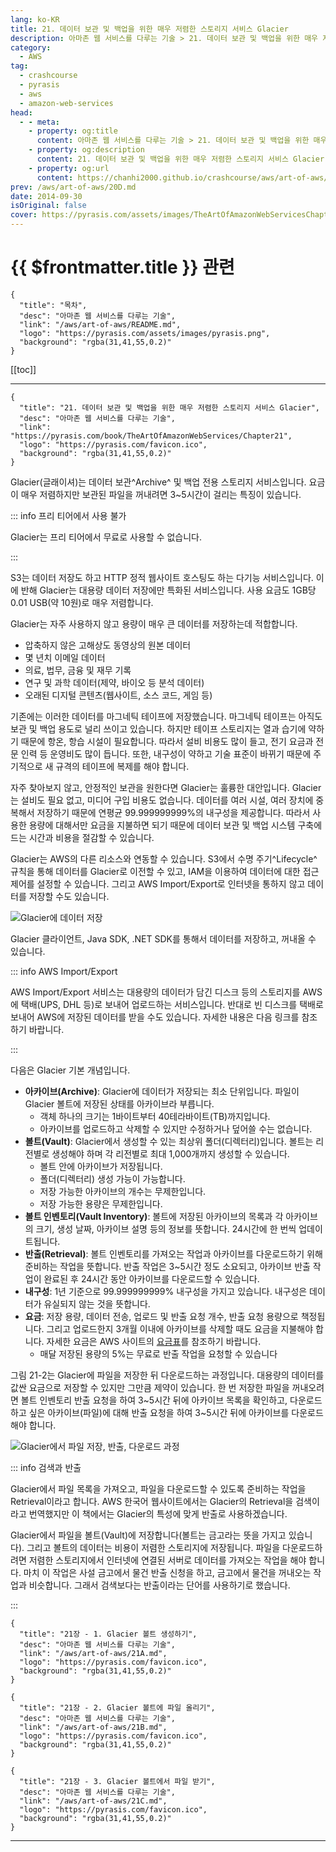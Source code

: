 ```yaml
---
lang: ko-KR
title: 21. 데이터 보관 및 백업을 위한 매우 저렴한 스토리지 서비스 Glacier
description: 아마존 웹 서비스를 다루는 기술 > 21. 데이터 보관 및 백업을 위한 매우 저렴한 스토리지 서비스 Glacier
category:
  - AWS
tag: 
  - crashcourse
  - pyrasis
  - aws 
  - amazon-web-services
head:
  - - meta:
    - property: og:title
      content: 아마존 웹 서비스를 다루는 기술 > 21. 데이터 보관 및 백업을 위한 매우 저렴한 스토리지 서비스 Glacier
    - property: og:description
      content: 21. 데이터 보관 및 백업을 위한 매우 저렴한 스토리지 서비스 Glacier
    - property: og:url
      content: https://chanhi2000.github.io/crashcourse/aws/art-of-aws/21.html
prev: /aws/art-of-aws/20D.md
date: 2014-09-30
isOriginal: false
cover: https://pyrasis.com/assets/images/TheArtOfAmazonWebServicesChapter21/1.png
---
```


# {{ $frontmatter.title }} 관련

```component VPCard
{
  "title": "목차",
  "desc": "아마존 웹 서비스를 다루는 기술",
  "link": "/aws/art-of-aws/README.md",
  "logo": "https://pyrasis.com/assets/images/pyrasis.png",
  "background": "rgba(31,41,55,0.2)"
}
```

[[toc]]

---

```component VPCard
{
  "title": "21. 데이터 보관 및 백업을 위한 매우 저렴한 스토리지 서비스 Glacier",
  "desc": "아마존 웹 서비스를 다루는 기술",
  "link": "https://pyrasis.com/book/TheArtOfAmazonWebServices/Chapter21",
  "logo": "https://pyrasis.com/favicon.ico",
  "background": "rgba(31,41,55,0.2)"
}
```

Glacier(글래이셔)는 데이터 보관^Archive^ 및 백업 전용 스토리지 서비스입니다. 요금이 매우 저렴하지만 보관된 파일을 꺼내려면 3~5시간이 걸리는 특징이 있습니다.

::: info 프리 티어에서 사용 불가

Glacier는 프리 티어에서 무료로 사용할 수 없습니다.

:::

S3는 데이터 저장도 하고 HTTP 정적 웹사이트 호스팅도 하는 다기능 서비스입니다. 이에 반해 Glacier는 대용량 데이터 저장에만 특화된 서비스입니다. 사용 요금도 1GB당 0.01 USB(약 10원)로 매우 저렴합니다.

Glacier는 자주 사용하지 않고 용량이 매우 큰 데이터를 저장하는데 적합합니다.

- 압축하지 않은 고해상도 동영상의 원본 데이터
- 몇 년치 이메일 데이터
- 의료, 법무, 금융 및 재무 기록
- 연구 및 과학 데이터(제약, 바이오 등 분석 데이터)
- 오래된 디지털 콘텐츠(웹사이트, 소스 코드, 게임 등)

기존에는 이러한 데이터를 마그네틱 테이프에 저장했습니다. 마그네틱 테이프는 아직도 보관 및 백업 용도로 널리 쓰이고 있습니다. 하지만 테이프 스토리지는 열과 습기에 약하기 때문에 항온, 항습 시설이 필요합니다. 따라서 설비 비용도 많이 들고, 전기 요금과 전문 인력 등 운영비도 많이 듭니다. 또한, 내구성이 약하고 기술 표준이 바뀌기 때문에 주기적으로 새 규격의 테이프에 복제를 해야 합니다.

자주 찾아보지 않고, 안정적인 보관을 원한다면 Glacier는 훌륭한 대안입니다. Glacier는 설비도 필요 없고, 미디어 구입 비용도 없습니다. 데이터를 여러 시설, 여러 장치에 중복해서 저장하기 때문에 연평균 99.999999999%의 내구성을 제공합니다. 따라서 사용한 용량에 대해서만 요금을 지불하면 되기 때문에 데이터 보관 및 백업 시스템 구축에 드는 시간과 비용을 절감할 수 있습니다.

Glacier는 AWS의 다른 리소스와 연동할 수 있습니다. S3에서 수명 주기^Lifecycle^ 규칙을 통해 데이터를 Glacier로 이전할 수 있고, IAM을 이용하여 데이터에 대한 접근제어를 설정할 수 있습니다. 그리고 AWS Import/Export로 인터넷을 통하지 않고 데이터를 저장할 수도 있습니다.

![Glacier에 데이터 저장](https://pyrasis.com/assets/images/TheArtOfAmazonWebServicesChapter21/1.png)

Glacier 클라이언트, Java SDK, .NET SDK를 통해서 데이터를 저장하고, 꺼내올 수 있습니다.

::: info AWS Import/Export

AWS Import/Export 서비스는 대용량의 데이터가 담긴 디스크 등의 스토리지를 AWS에 택배(UPS, DHL 등)로 보내어 업로드하는 서비스입니다. 반대로 빈 디스크를 택배로 보내어 AWS에 저장된 데이터를 받을 수도 있습니다.
자세한 내용은 다음 링크를 참조하기 바랍니다.

<SiteInfo
  name="AWS Snowball | 안전한 엣지 컴퓨팅 및 오프라인 데이터 전송 | Amazon Web Services"
  desc="AWS Snowball은 안전한 디바이스를 사용하여 AWS 클라우드에서 대용량 데이터를 송수신하는 페타바이트 규모의 데이터 전송 서비스입니다. Snowball은 높은 네트워크 비용, 긴 전송 시간 및 보안 우려 사항과 같은 문제를 해결하여 가능한 한 효율적으로 데이터를 마이그레이션합니다."
  url="https://aws.amazon.com/ko/importexport/"
  logo="https://aws.amazon.com/favicon.ico"
  preview="https://a0.awsstatic.com/libra-css/images/logos/aws_logo_smile_1200x630.png"/>

:::

다음은 Glacier 기본 개념입니다.

- **아카이브(Archive)**: Glacier에 데이터가 저장되는 최소 단위입니다. 파일이 Glacier 볼트에 저장된 상태를 아카이브라 부릅니다.
  - 객체 하나의 크기는 1바이트부터 40테라바이트(TB)까지입니다.
  - 아카이브를 업로드하고 삭제할 수 있지만 수정하거나 덮어쓸 수는 없습니다.
- **볼트(Vault)**: Glacier에서 생성할 수 있는 최상위 폴더(디렉터리)입니다. 볼트는 리전별로 생성해야 하며 각 리전별로 최대 1,000개까지 생성할 수 있습니다.
  - 볼트 안에 아카이브가 저장됩니다.
  - 폴더(디렉터리) 생성 가능이 가능합니다.
  - 저장 가능한 아카이브의 개수는 무제한입니다.
  - 저장 가능한 용량은 무제한입니다.
- **볼트 인벤토리(Vault Inventory)**: 볼트에 저장된 아카이브의 목록과 각 아카이브의 크기, 생성 날짜, 아카이브 설명 등의 정보를 뜻합니다. 24시간에 한 번씩 업데이트됩니다.
- **반출(Retrieval)**: 볼트 인벤토리를 가져오는 작업과 아카이브를 다운로드하기 위해 준비하는 작업을 뜻합니다. 반출 작업은 3~5시간 정도 소요되고, 아카이브 반출 작업이 완료된 후 24시간 동안 아카이브를 다운로드할 수 있습니다.
- **내구성**: 1년 기준으로 99.999999999% 내구성을 가지고 있습니다. 내구성은 데이터가 유실되지 않는 것을 뜻합니다.
- **요금**: 저장 용량, 데이터 전송, 업로드 및 반출 요청 개수, 반출 요청 용량으로 책정됩니다. 그리고 업로드한지 3개월 이내에 아카이브를 삭제할 때도 요금을 지불해야 합니다. 자세한 요금은 AWS 사이트의 [<FontIcon icon="fa-brands fa-aws"/>요금표](https://aws.amazon.com/ko/glacier/pricing/)를 참조하기 바랍니다.
  - 매달 저장된 용량의 5%는 무료로 반출 작업을 요청할 수 있습니다

그림 21-2는 Glacier에 파일을 저장한 뒤 다운로드하는 과정입니다. 대용량의 데이터를 값싼 요금으로 저장할 수 있지만 그만큼 제약이 있습니다. 한 번 저장한 파일을 꺼내오려면 볼트 인벤토리 반출 요청을 하여 3\~5시간 뒤에 아카이브 목록을 확인하고, 다운로드하고 싶은 아카이브(파일)에 대해 반출 요청을 하여 3\~5시간 뒤에 아카이브를 다운로드해야 합니다.

![Glacier에서 파일 저장, 반출, 다운로드 과정](https://pyrasis.com/assets/images/TheArtOfAmazonWebServicesChapter21/2.png)

::: info 검색과 반출

Glacier에서 파일 목록을 가져오고, 파일을 다운로드할 수 있도록 준비하는 작업을 Retrieval이라고 합니다. AWS 한국어 웹사이트에서는 Glacier의 Retrieval을 검색이라고 번역했지만 이 책에서는 Glacier의 특성에 맞게 반출로 사용하겠습니다.

Glacier에서 파일을 볼트(Vault)에 저장합니다(볼트는 금고라는 뜻을 가지고 있습니다). 그리고 볼트의 데이터는 비용이 저렴한 스토리지에 저장됩니다. 파일을 다운로드하려면 저렴한 스토리지에서 인터넷에 연결된 서버로 데이터를 가져오는 작업을 해야 합니다. 마치 이 작업은 사설 금고에서 물건 반출 신청을 하고, 금고에서 물건을 꺼내오는 작업과 비슷합니다. 그래서 검색보다는 반출이라는 단어를 사용하기로 했습니다.

:::

```component VPCard
{
  "title": "21장 - 1. Glacier 볼트 생성하기",
  "desc": "아마존 웹 서비스를 다루는 기술",
  "link": "/aws/art-of-aws/21A.md",
  "logo": "https://pyrasis.com/favicon.ico",
  "background": "rgba(31,41,55,0.2)"
}
```

```component VPCard
{
  "title": "21장 - 2. Glacier 볼트에 파일 올리기",
  "desc": "아마존 웹 서비스를 다루는 기술",
  "link": "/aws/art-of-aws/21B.md",
  "logo": "https://pyrasis.com/favicon.ico",
  "background": "rgba(31,41,55,0.2)"
}
```

```component VPCard
{
  "title": "21장 - 3. Glacier 볼트에서 파일 받기",
  "desc": "아마존 웹 서비스를 다루는 기술",
  "link": "/aws/art-of-aws/21C.md",
  "logo": "https://pyrasis.com/favicon.ico",
  "background": "rgba(31,41,55,0.2)"
}
```

---

<TagLinks />